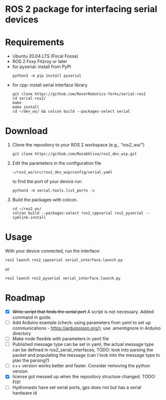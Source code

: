 # ROS 2 package for interfacing serial devices

# Requirements
- Ubuntu 20.04 LTS (Focal Fossa)
- ROS 2 Foxy Fitzroy or later
- for pyserial: install from PyPI
  ```
  python3 -m pip install pyserial
  ```
- for cpp: install serial interface library
  ```
  git clone https://github.com/RoverRobotics-forks/serial-ros2
  cd serial-ros2/
  make
  make install
  cd ~/dev_ws/ && colcon build --packages-select serial
  ```


# Download
<ol>
  <li>Clone the repository to your ROS 2 workspace (e.g., <em>"ros2_ws/"</em>)

  ```
  git clone https://github.com/RozaGkliva/ros2_dev_wip.git
  ```
  </li>

  <li>Edit the parameters in the configuration file

  ```
  ~/ros2_ws/src/ros2_dev_wip/config/serial.yaml
  ```

  to find the port of your device run
  ```
  python3 -m serial.tools.list_ports -v
  ```
  </li>

  <li>Build the packages with colcon.

  ```
  cd ~/ros2_ws/
  colcon build --packages-select ros2_cppserial ros2_pyserial --symlink-install
  ```
  </li>
</ol>

# Usage

  With your device connected, run the interface:
  ```
  ros2 launch ros2_cppserial serial_interface.launch.py
  ```
  or
  ```
  ros2 launch ros2_pyserial serial_interface.launch.py
  ```



# Roadmap
- [x] ~~Write script that finds the serial port~~ A script is not necessary. Added command in guide.
- [ ] Add Arduino example (check: using parameters from yaml to set up communications - https://arduinojson.org/); use .amentignore in Arduino directory
- [ ] Make node flexible with parameters in yaml file
- [ ] Published message type can be set in yaml, the actual message type can be defined in ros2_serial_interfaces, TODO: look into parsing the packet and populating the message (can I look into the message type to plan the parsing?)
- [ ] c++ version works better and faster. Consider removing the python version
- [x] license got messed up when the repository structure changed. TODO: FIX!
- [ ] Hydromasts have set serial ports, gps does not but has a serial hardware id
